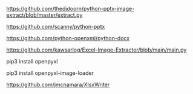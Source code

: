 
https://github.com/thedjdoorn/python-pptx-image-extract/blob/master/extract.py

https://github.com/scanny/python-pptx

https://github.com/python-openxml/python-docx

https://github.com/kawsarlog/Excel-Image-Extractor/blob/main/main.py

pip3 install openpyxl

pip3 install openpyxl-image-loader

https://github.com/jmcnamara/XlsxWriter